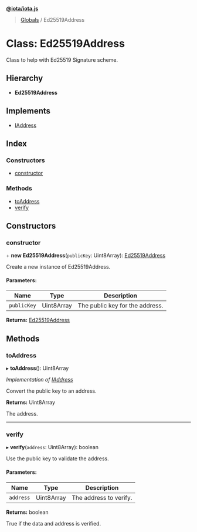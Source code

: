 **[@iota/iota.js](../README.md)**

> [Globals](../README.md) / Ed25519Address

# Class: Ed25519Address

Class to help with Ed25519 Signature scheme.

## Hierarchy

* **Ed25519Address**

## Implements

* [IAddress](../interfaces/iaddress.md)

## Index

### Constructors

* [constructor](ed25519address.md#constructor)

### Methods

* [toAddress](ed25519address.md#toaddress)
* [verify](ed25519address.md#verify)

## Constructors

### constructor

\+ **new Ed25519Address**(`publicKey`: Uint8Array): [Ed25519Address](ed25519address.md)

Create a new instance of Ed25519Address.

#### Parameters:

Name | Type | Description |
------ | ------ | ------ |
`publicKey` | Uint8Array | The public key for the address.  |

**Returns:** [Ed25519Address](ed25519address.md)

## Methods

### toAddress

▸ **toAddress**(): Uint8Array

*Implementation of [IAddress](../interfaces/iaddress.md)*

Convert the public key to an address.

**Returns:** Uint8Array

The address.

___

### verify

▸ **verify**(`address`: Uint8Array): boolean

Use the public key to validate the address.

#### Parameters:

Name | Type | Description |
------ | ------ | ------ |
`address` | Uint8Array | The address to verify. |

**Returns:** boolean

True if the data and address is verified.
